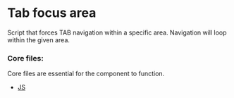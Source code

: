 # Tab focus area
Script that forces TAB navigation within a specific area. Navigation will loop within the given area.

### Core files:
Core files are essential for the component to function.

- [JS](main.js)
